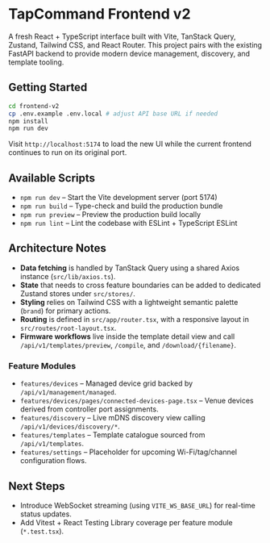 # TapCommand Frontend v2

A fresh React + TypeScript interface built with Vite, TanStack Query, Zustand, Tailwind CSS, and React Router. This
project pairs with the existing FastAPI backend to provide modern device management, discovery, and template tooling.

## Getting Started

```bash
cd frontend-v2
cp .env.example .env.local # adjust API base URL if needed
npm install
npm run dev
```

Visit `http://localhost:5174` to load the new UI while the current frontend continues to run on its original port.

## Available Scripts

- `npm run dev` – Start the Vite development server (port 5174)
- `npm run build` – Type-check and build the production bundle
- `npm run preview` – Preview the production build locally
- `npm run lint` – Lint the codebase with ESLint + TypeScript ESLint

## Architecture Notes

- **Data fetching** is handled by TanStack Query using a shared Axios instance (`src/lib/axios.ts`).
- **State** that needs to cross feature boundaries can be added to dedicated Zustand stores under `src/stores/`.
- **Styling** relies on Tailwind CSS with a lightweight semantic palette (`brand`) for primary actions.
- **Routing** is defined in `src/app/router.tsx`, with a responsive layout in `src/routes/root-layout.tsx`.
- **Firmware workflows** live inside the template detail view and call `/api/v1/templates/preview`, `/compile`, and `/download/{filename}`.

### Feature Modules

- `features/devices` – Managed device grid backed by `/api/v1/management/managed`.
- `features/devices/pages/connected-devices-page.tsx` – Venue devices derived from controller port assignments.
- `features/discovery` – Live mDNS discovery view calling `/api/v1/devices/discovery/*`.
- `features/templates` – Template catalogue sourced from `/api/v1/templates`.
- `features/settings` – Placeholder for upcoming Wi-Fi/tag/channel configuration flows.

## Next Steps

- Introduce WebSocket streaming (using `VITE_WS_BASE_URL`) for real-time status updates.
- Add Vitest + React Testing Library coverage per feature module (`*.test.tsx`).
